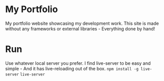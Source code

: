# My Portfolio
My portfolio website showcasing my development work. This site is made without any frameworks or external libraries - Everything done by hand!

# Run
Use whatever local server you prefer. 
I find live-server to be easy and simple - And it has live-reloading out of the box.
`npm install -g live-server`
`live-server`
